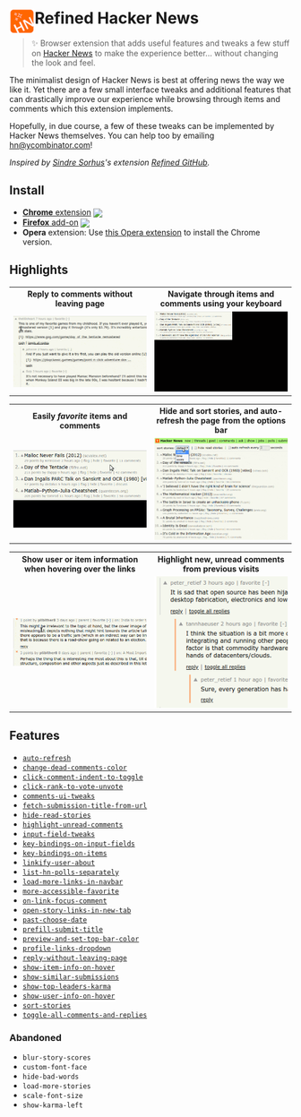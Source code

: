 # <img src="src/icon.png" width="45" align="left"> Refined Hacker News

[link-cws]: https://chrome.google.com/webstore/detail/ "Version published on Chrome Web Store"
[link-amo]: https://addons.mozilla.org/en-US/firefox/addon/ "Version published on Mozilla Add-ons"

> ✨ Browser extension that adds useful features and tweaks a few stuff on [Hacker News](https://news.ycombinator.com) to make the experience better... without changing the look and feel.

The minimalist design of Hacker News is best at offering news the way we like it. Yet there are a few small interface tweaks and additional features that can drastically improve our experience while browsing through items and comments which this extension implements.

Hopefully, in due course, a few of these tweaks can be implemented by Hacker News themselves. You can help too by emailing [hn@ycombinator.com](mailto:hn@ycombinator.com)!

*Inspired by [Sindre Sorhus](https://github.com/sindresorhus)'s extension [Refined GitHub](https://github.com/sindresorhus/refined-github).*

## Install

- [**Chrome** extension][link-cws] [<img valign="middle" src="https://img.shields.io/chrome-web-store/v/.svg?label=%20">][link-cws]
- [**Firefox** add-on][link-amo] [<img valign="middle" src="https://img.shields.io/amo/v/.svg?label=%20">][link-amo]
- **Opera** extension: Use [this Opera extension](https://addons.opera.com/en/extensions/details/download-chrome-extension-9/) to install the Chrome version.

## Highlights


<table>
	<tr>
		<th width="50%">
			Reply to comments without leaving page
		</th>
		<th width="50%">
			Navigate through items and comments using your keyboard
		</th>
	</tr>
	<tr><!-- Prevent zebra stripes --></tr>
	<tr>
		<td>
			<center><img src="assets/demos/reply-same-page.gif"></center>
		</td>
		<td>
			<center><img src="assets/demos/keyboard-nav.gif"></center>
		</td>
	</tr>
</table>

<table>
	<tr>
		<th width="50%">
			Easily <i>favorite</i> items and comments
		</th>
		<th width="50%">
			Hide and sort stories, and auto-refresh the page from the options bar
		</th>
	</tr>
	<tr><!-- Prevent zebra stripes --></tr>
	<tr>
		<td>
			<center><img src="assets/demos/favorite.gif"></center>
		</td>
		<td>
			<center><img src="assets/demos/options-bar.gif"></center>
		</td>
	</tr>
</table>

<table>
	<tr>
		<th width="50%">
			Show user or item information when hovering over the links
		</th>
		<th width="50%">
			Highlight new, unread comments from previous visits
		</th>
	</tr>
	<tr><!-- Prevent zebra stripes --></tr>
	<tr>
		<td>
			<center><img src="assets/demos/user-item-hover.gif"></center>
		</td>
		<td>
			<center><img src="assets/demos/highlight-unread-comments.png"></center>
		</td>
	</tr>
</table>

## Features

* [`auto-refresh`](src/features/auto-refresh.js)
* [`change-dead-comments-color`](src/features/change-dead-comments-color.js)
* [`click-comment-indent-to-toggle`](src/features/click-comment-indent-to-toggle.js)
* [`click-rank-to-vote-unvote`](src/features/click-rank-to-vote-unvote.js)
* [`comments-ui-tweaks`](src/features/comments-ui-tweaks.js)
* [`fetch-submission-title-from-url`](src/features/fetch-submission-title-from-url.js)
* [`hide-read-stories`](src/features/hide-read-stories.js)
* [`highlight-unread-comments`](src/features/highlight-unread-comments.js)
* [`input-field-tweaks`](src/features/input-field-tweaks.js)
* [`key-bindings-on-input-fields`](src/features/key-bindings-on-input-fields.js)
* [`key-bindings-on-items`](src/features/key-bindings-on-items.js)
* [`linkify-user-about`](src/features/linkify-user-about.js)
* [`list-hn-polls-separately`](src/features/list-hn-polls-separately.js)
* [`load-more-links-in-navbar`](src/features/load-more-links-in-navbar.js)
* [`more-accessible-favorite`](src/features/more-accessible-favorite.js)
* [`on-link-focus-comment`](src/features/on-link-focus-comment.js)
* [`open-story-links-in-new-tab`](src/features/open-story-links-in-new-tab.js)
* [`past-choose-date`](src/features/past-choose-date.js)
* [`prefill-submit-title`](src/features/prefill-submit-title.js)
* [`preview-and-set-top-bar-color`](src/features/preview-and-set-top-bar-color.js)
* [`profile-links-dropdown`](src/features/profile-links-dropdown.js)
* [`reply-without-leaving-page`](src/features/reply-without-leaving-page.js)
* [`show-item-info-on-hover`](src/features/show-item-info-on-hover.js)
* [`show-similar-submissions`](src/features/show-similar-submissions.js)
* [`show-top-leaders-karma`](src/features/show-top-leaders-karma.js)
* [`show-user-info-on-hover`](src/features/show-user-info-on-hover.js)
* [`sort-stories`](src/features/sort-stories.js)
* [`toggle-all-comments-and-replies`](src/features/toggle-all-comments-and-replies.js)

### Abandoned

- `blur-story-scores`
- `custom-font-face`
- `hide-bad-words`
- `load-more-stories`
- `scale-font-size`
- `show-karma-left`
